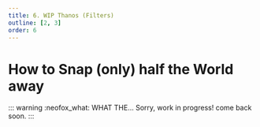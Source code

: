 ```yaml
---
title: 6. WIP Thanos (Filters)
outline: [2, 3]
order: 6
---
```


# How to Snap (only) half the World away

::: warning :neofox_what: WHAT THE...
Sorry, work in progress! come back soon.
:::

